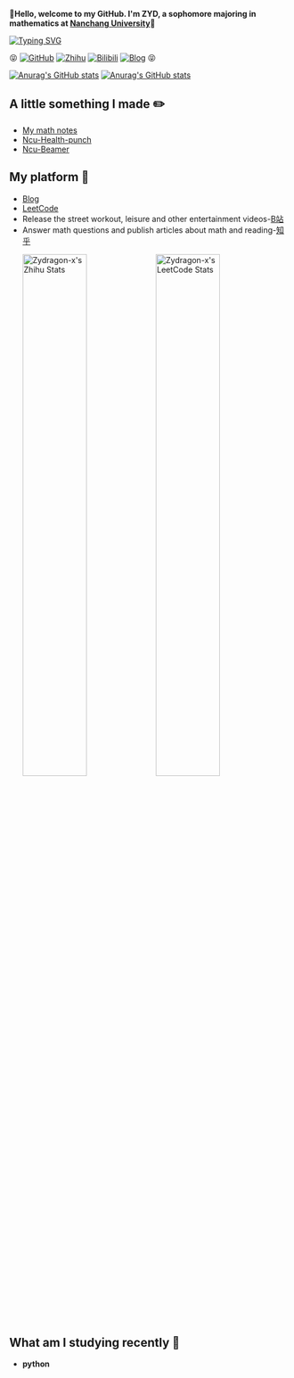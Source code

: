 
:ghost:**Hello, welcome to my GitHub. I'm ZYD, a sophomore majoring in mathematics at [Nanchang University](https://www.ncu.edu.cn/)**:school:

[![Typing SVG](https://readme-typing-svg.herokuapp.com?center=%E5%81%87&vCenter=%E5%81%87&lines=Abstractness+is+the+price+of+generality)](https://git.io/typing-svg)


:stuck_out_tongue_closed_eyes:
[![GitHub](https://img.shields.io/static/v1?label=Github&message=0&color=red&logo=github)](https://github.com/Zydragon-x)
[![Zhihu](https://img.shields.io/static/v1?label=Zhihu&message=268&color=blue&logo=zhihu&labelColor=abcdef)](https://www.zhihu.com/people/niu-l-28)
[![Bilibili](https://img.shields.io/badge/Bilibili-4-ff69b4)](https://space.bilibili.com/354150688)
[![Blog](https://img.shields.io/badge/Blog---x-brightgreen)](https://zydragon-x.github.io/)
:stuck_out_tongue_closed_eyes:



[![Anurag's GitHub stats](https://github-readme-stats.vercel.app/api?username=Zydragon-x&show_icons=true&theme=merko)](https://github.com/anuraghazra/github-readme-stats)
[![Anurag's GitHub stats](https://github-readme-stats.vercel.app/api/top-langs/?username=Zydragon-x&layout=compact&langs_count=10&theme=aura)](https://github.com/anuraghazra/github-readme-stats)



## A little something I made :pencil2:
- [My math notes](https://github.com/Zydragon-x/Ncu-math-notes)
- [Ncu-Health-punch](https://github.com/Zydragon-x/Ncu-Health-punch)
- [Ncu-Beamer](https://github.com/Zydragon-x/Ncu-Beamer)

## My platform :space_invader:
- [Blog](https://zydragon-x.github.io/)
- [LeetCode](https://leetcode.cn/u/zydragon-e/)
- Release the street workout, leisure and other entertainment videos-[B站](https://space.bilibili.com/354150688)
- Answer math questions and publish articles about math and reading-[知乎](https://www.zhihu.com/people/niu-l-28) <p> [<img src="https://stats.justsong.cn/api/zhihu?username=niu-l-28&theme=dark" alt="Zydragon-x's Zhihu Stats" width="49%" />](https://www.zhihu.com/people/niu-l-28) [<img src="https://stats.justsong.cn/api/leetcode?username=Zydragon-x&cn=true&theme=dark" alt="Zydragon-x's LeetCode Stats" width="49%" />](https://leetcode.cn/u/zydragon-e/)
</p>


## What am I studying recently :dart:
- **python**

